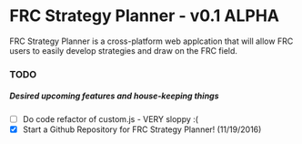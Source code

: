 # FRC Strategy Planner - v0.1 ALPHA
FRC Strategy Planner is a cross-platform web applcation that will allow FRC users to easily develop strategies and draw on the FRC field.

### TODO
##### Desired upcoming features and house-keeping things

- [ ] Do code refactor of custom.js - VERY sloppy :(
- [x] Start a Github Repository for FRC Strategy Planner! (11/19/2016)
